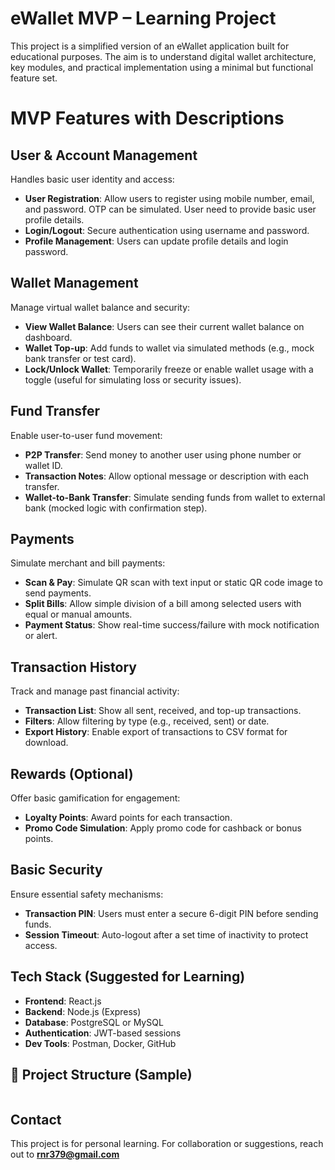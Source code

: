 
# eWallet MVP – Learning Project

This project is a simplified version of an eWallet application built for educational purposes. The aim is to understand digital wallet architecture, key modules, and practical implementation using a minimal but functional feature set.



# MVP Features with Descriptions

## User & Account Management
Handles basic user identity and access:
- **User Registration**: Allow users to register using mobile number, email, and password. OTP can be simulated. User need to provide basic user profile details.
- **Login/Logout**: Secure authentication using username and password.
- **Profile Management**: Users can update profile details and login password.



## Wallet Management
Manage virtual wallet balance and security:
- **View Wallet Balance**: Users can see their current wallet balance on dashboard.
- **Wallet Top-up**: Add funds to wallet via simulated methods (e.g., mock bank transfer or test card).
- **Lock/Unlock Wallet**: Temporarily freeze or enable wallet usage with a toggle (useful for simulating loss or security issues).



## Fund Transfer
Enable user-to-user fund movement:
- **P2P Transfer**: Send money to another user using phone number or wallet ID.
- **Transaction Notes**: Allow optional message or description with each transfer.
- **Wallet-to-Bank Transfer**: Simulate sending funds from wallet to external bank (mocked logic with confirmation step).



## Payments
Simulate merchant and bill payments:
- **Scan & Pay**: Simulate QR scan with text input or static QR code image to send payments.
- **Split Bills**: Allow simple division of a bill among selected users with equal or manual amounts.
- **Payment Status**: Show real-time success/failure with mock notification or alert.



## Transaction History
Track and manage past financial activity:
- **Transaction List**: Show all sent, received, and top-up transactions.
- **Filters**: Allow filtering by type (e.g., received, sent) or date.
- **Export History**: Enable export of transactions to CSV format for download.



## Rewards (Optional)
Offer basic gamification for engagement:
- **Loyalty Points**: Award points for each transaction.
- **Promo Code Simulation**: Apply promo code for cashback or bonus points.



## Basic Security
Ensure essential safety mechanisms:
- **Transaction PIN**: Users must enter a secure 6-digit PIN before sending funds.
- **Session Timeout**: Auto-logout after a set time of inactivity to protect access.



## Tech Stack (Suggested for Learning)

- **Frontend**: React.js
- **Backend**: Node.js (Express)
- **Database**: PostgreSQL or MySQL
- **Authentication**: JWT-based sessions
- **Dev Tools**: Postman, Docker, GitHub



## 📁 Project Structure (Sample)

```

```

## Contact

This project is for personal learning. For collaboration or suggestions, reach out to **rnr379@gmail.com**
